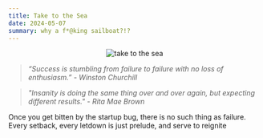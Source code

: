 ```yaml
---
title: Take to the Sea
date: 2024-05-07
summary: why a f*@king sailboat?!?
---
```


<figure style="margin:auto; text-align:center; width: 80%;">
	<img src="https://i.gifer.com/M2E.gif" alt="take to the sea"/>
</figure>

> _“Success is stumbling from failure to failure with no loss of enthusiasm.” -  Winston Churchill_

> _"Insanity is doing the same thing over and over again, but expecting different results." - Rita Mae Brown_

Once you get bitten by the startup bug, there is no such thing as failure. Every setback, every letdown is just prelude, and serve to reignite
<!--stackedit_data:
eyJoaXN0b3J5IjpbMjI0NjU2MzY4LDE4NjA2NzI2MDddfQ==
-->